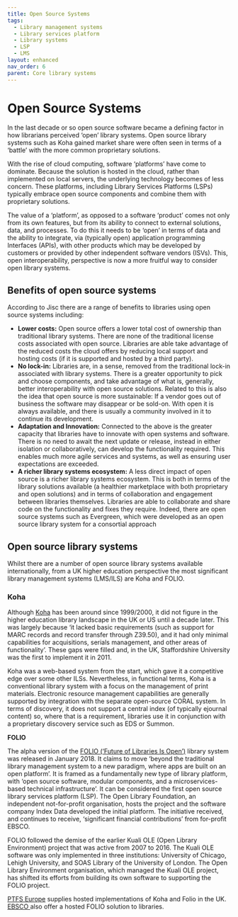 ```yaml
---
title: Open Source Systems
tags:
  - Library management systems
  - Library services platform
  - Library systems
  - LSP
  - LMS
layout: enhanced
nav_order: 6
parent: Core library systems
---
```


# Open Source Systems

In the last decade or so open source software became a defining factor in how librarians perceived ‘open’ library systems. Open source library systems such as Koha gained market share were often seen in terms of a ‘battle’ with the more common proprietary solutions.

With the rise of cloud computing, software ‘platforms’ have come to dominate. Because the solution is hosted in the cloud, rather than implemented on local servers, the underlying technology becomes of less concern. These platforms, including Library Services Platforms (LSPs) typically embrace open source components and combine them with proprietary solutions.

The value of a ‘platform’, as opposed to a software ‘product’ comes not only from its own features, but from its ability to connect to external solutions, data, and processes. To do this it needs to be ‘open’ in terms of data and the ability to integrate, via (typically open) application programming Interfaces (APIs), with other products which may be developed by customers or provided by other independent software vendors (ISVs). This, open interoperability, perspective is now a more fruitful way to consider open library systems.

## Benefits of open source systems

According to Jisc there are a range of benefits to libraries using open source systems including:

- **Lower costs:** Open source offers a lower total cost of ownership than traditional library systems. There are none of the traditional license costs associated with open source. Libraries are able take advantage of the reduced costs the cloud offers by reducing local support and hosting costs (if it is supported and hosted by a third party).
- **No lock-in:** Libraries are, in a sense, removed from the traditional lock-in associated with library systems. There is a greater opportunity to pick and choose components, and take advantage of what is, generally, better interoperability with open source solutions. Related to this is also the idea that open source is more sustainable: If a vendor goes out of business the software may disappear or be sold-on. With open it is always available, and there is usually a community involved in it to continue its development.
- **Adaptation and Innovation:** Connected to the above is the greater capacity that libraries have to innovate with open systems and software. There is no need to await the next update or release, instead in either isolation or collaboratively, can develop the functionality required. This enables much more agile services and systems, as well as ensuring user expectations are exceeded.
- **A richer library systems ecosystem:** A less direct impact of open source is a richer library systems ecosystem. This is both in terms of the library solutions available (a healthier marketplace with both proprietary and open solutions) and in terms of collaboration and engagement between libraries themselves. Libraries are able to collaborate and share code on the functionality and fixes they require. Indeed, there are open source systems such as Evergreen, which were developed as an open source library system for a consortial approach

## **Open source library systems**

Whilst there are a number of open source library systems available internationally, from a UK higher education perspective the most significant library management systems (LMS/ILS) are Koha and FOLIO.

### Koha

Although [Koha](https://koha-community.org/) has been around since 1999/2000, it did not figure in the higher education library landscape in the UK or US until a decade later. This was largely because ‘it lacked basic requirements (such as support for MARC records and record transfer through Z39.50), and it had only minimal capabilities for acquisitions, serials management, and other areas of functionality’. These gaps were filled and, in the UK, Staffordshire University was the first to implement it in 2011.

Koha was a web-based system from the start, which gave it a competitive edge over some other ILSs. Nevertheless, in functional terms, Koha is a conventional library system with a focus on the management of print materials. Electronic resource management capabilities are generally supported by integration with the separate open-source CORAL system. In terms of discovery, it does not support a central index (of typically ejournal content) so, where that is a requirement, libraries use it in conjunction with a proprietary discovery service such as EDS or Summon.

**FOLIO**

The alpha version of the [FOLIO (‘Future of Libraries Is Open’)](https://folio.org/) library system was released in January 2018. It claims to move ‘beyond the traditional library management system to a new paradigm, where apps are built on an open platform’. It is framed as a fundamentally new type of library platform, with ‘open source software, modular components, and a microservices-based technical infrastructure’. It can be considered the first open source library services platform (LSP). The Open Library Foundation, an independent not-for-profit organisation, hosts the project and the software company Index Data developed the initial platform. The initiative received, and continues to receive, ‘significant financial contributions’ from for-profit EBSCO.

FOLIO followed the demise of the earlier Kuali OLE (Open Library Environment) project that was active from 2007 to 2016. The Kuali OLE software was only implemented in three institutions: University of Chicago, Lehigh University, and SOAS Library of the University of London. The Open Library Environment organisation, which managed the Kuali OLE project, has shifted its efforts from building its own software to supporting the FOLIO project.

[PTFS Europe](https://ptfs-europe.com/) supplies hosted implementations of Koha and Folio in the UK. [EBSCO ](https://www.ebsco.com/academic-libraries/products/ebsco-folio)also offer a hosted FOLIO solution to libraries.

